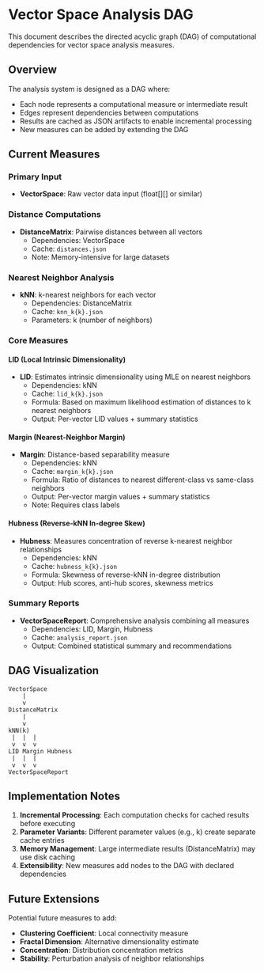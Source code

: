 # Vector Space Analysis DAG

This document describes the directed acyclic graph (DAG) of computational dependencies for vector space analysis measures.

## Overview

The analysis system is designed as a DAG where:
- Each node represents a computational measure or intermediate result
- Edges represent dependencies between computations
- Results are cached as JSON artifacts to enable incremental processing
- New measures can be added by extending the DAG

## Current Measures

### Primary Input
- **VectorSpace**: Raw vector data input (float[][] or similar)

### Distance Computations  
- **DistanceMatrix**: Pairwise distances between all vectors
  - Dependencies: VectorSpace
  - Cache: `distances.json`
  - Note: Memory-intensive for large datasets

### Nearest Neighbor Analysis
- **kNN**: k-nearest neighbors for each vector
  - Dependencies: DistanceMatrix
  - Cache: `knn_k{k}.json`
  - Parameters: k (number of neighbors)

### Core Measures

#### LID (Local Intrinsic Dimensionality)
- **LID**: Estimates intrinsic dimensionality using MLE on nearest neighbors
  - Dependencies: kNN
  - Cache: `lid_k{k}.json` 
  - Formula: Based on maximum likelihood estimation of distances to k nearest neighbors
  - Output: Per-vector LID values + summary statistics

#### Margin (Nearest-Neighbor Margin)
- **Margin**: Distance-based separability measure
  - Dependencies: kNN
  - Cache: `margin_k{k}.json`
  - Formula: Ratio of distances to nearest different-class vs same-class neighbors  
  - Output: Per-vector margin values + summary statistics
  - Note: Requires class labels

#### Hubness (Reverse-kNN In-degree Skew)
- **Hubness**: Measures concentration of reverse k-nearest neighbor relationships
  - Dependencies: kNN
  - Cache: `hubness_k{k}.json`
  - Formula: Skewness of reverse-kNN in-degree distribution
  - Output: Hub scores, anti-hub scores, skewness metrics

### Summary Reports
- **VectorSpaceReport**: Comprehensive analysis combining all measures
  - Dependencies: LID, Margin, Hubness
  - Cache: `analysis_report.json`
  - Output: Combined statistical summary and recommendations

## DAG Visualization

```
VectorSpace
    |
    v
DistanceMatrix
    |
    v
kNN(k)
 |  |  |
 v  v  v
LID Margin Hubness
 |  |  |
 v  v  v
VectorSpaceReport
```

## Implementation Notes

1. **Incremental Processing**: Each computation checks for cached results before executing
2. **Parameter Variants**: Different parameter values (e.g., k) create separate cache entries
3. **Memory Management**: Large intermediate results (DistanceMatrix) may use disk caching
4. **Extensibility**: New measures add nodes to the DAG with declared dependencies

## Future Extensions

Potential future measures to add:
- **Clustering Coefficient**: Local connectivity measure
- **Fractal Dimension**: Alternative dimensionality estimate  
- **Concentration**: Distribution concentration metrics
- **Stability**: Perturbation analysis of neighbor relationships